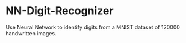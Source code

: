 # NN-Digit-Recognizer
Use Neural Network to identify digits from a MNIST dataset of 120000 handwritten images.
